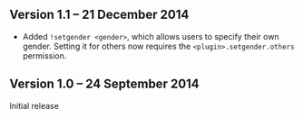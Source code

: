 Version 1.1 – 21 December 2014
------------------------------

* Added `!setgender <gender>`, which allows users to specify their own gender. Setting it for others now requires the `<plugin>.setgender.others` permission.

Version 1.0 – 24 September 2014
-------------------------------

Initial release
